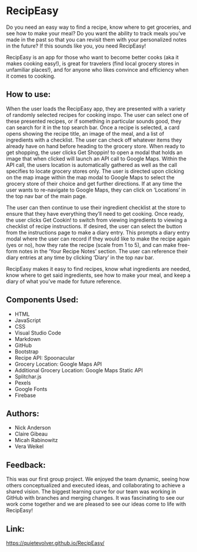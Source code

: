 ﻿# RecipEasy
Do you need an easy way to find a recipe, know where to get groceries, and see how to make your meal? Do you want the ability to track meals you’ve made in the past so that you can revisit them with your personalized notes in the future? If this sounds like you, you need RecipEasy!

RecipEasy is an app for those who want to become better cooks (aka it makes cooking easy!), is great for travelers (find local grocery stores in unfamiliar places!), and for anyone who likes convince and efficiency when it comes to cooking. 

## How to use:
When the user loads the RecipEasy app, they are presented with a variety of randomly selected recipes for cooking inspo. The user can select one of these presented recipes, or if something in particular sounds good, they can search for it in the top search bar. Once a recipe is selected, a card opens showing the recipe title, an image of the meal, and a list of ingredients with a checklist. The user can check off whatever items they already have on hand before heading to the grocery store. When ready to get shopping, the user clicks Get Shoppin! to open a modal that holds an image that when clicked will launch an API call to Google Maps. Within the API call, the users location is automatically gathered as well as the call specifies to locate grocery stores only. The user is directed upon clicking on the map image within the map modal to Google Maps to select the grocery store of their choice and get further directions. If at any time the user wants to re-navigate to Google Maps, they can click on ‘Locations’ in the top nav bar of the main page.

The user can then continue to use their ingredient checklist at the store to ensure that they have everything they’ll need to get cooking. Once ready, the user clicks Get Cookin! to switch from viewing ingredients to viewing a checklist of recipe instructions. If desired, the user can select the button from the instructions page to make a diary entry. This prompts a diary entry modal where the user can record if they would like to make the recipe again (yes or no), how they rate the recipe (scale from 1 to 5), and can make free-form notes in the ‘Your Recipe Notes’ section. The user can reference their diary entries at any time by clicking ‘Diary’ in the top nav bar.

RecipEasy makes it easy to find recipes, know what ingredients are needed, know where to get said ingredients, see how to make your meal, and keep a diary of what you’ve made for future reference. 

## Components Used:
* HTML
* JavaScript
* CSS
* Visual Studio Code
* Markdown
* GitHub
* Bootstrap
* Recipe API: Spoonacular
* Grocery Location: Google Maps API
* Additional Grocery Location: Google Maps Static API
* Splitchar.js
* Pexels
* Google Fonts
* Firebase

## Authors:
* Nick Anderson
* Claire Gibeau
* Micah Rabinowitz
* Vera Weikel

## Feedback:
This was our first group project. We enjoyed the team dynamic, seeing how others conceptualized and executed ideas, and collaborating to achieve a shared vision. The biggest learning curve for our team was working in GitHub with branches and merging changes. It was fascinating to see our work come together and we are pleased to see our ideas come to life with RecipEasy! 

## Link:
https://quietevolver.github.io/RecipEasy/
